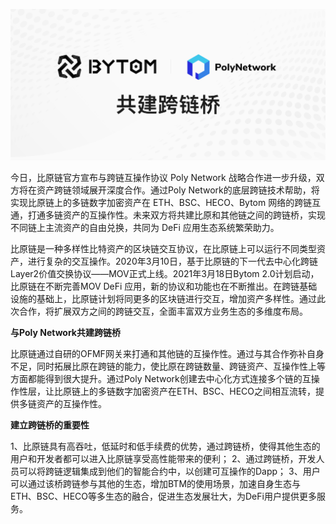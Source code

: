 ![](../images/notify/BytomPolynetwork.png)

今日，比原链官方宣布与跨链互操作协议 Poly Network 战略合作进一步升级，双方将在资产跨链领域展开深度合作。通过Poly Network的底层跨链技术帮助，将实现比原链上的多链数字加密资产在 ETH、BSC、HECO、Bytom 网络的跨链互通，打通多链资产的互操作性。未来双方将共建比原和其他链之间的跨链桥，实现不同链上主流资产的自由兑换，共同为 DeFi 应用生态系统繁荣助力。


比原链是一种多样性比特资产的区块链交互协议，在比原链上可以运行不同类型资产，进行复杂的交互操作。2020年3月10日，基于比原链的下一代去中心化跨链Layer2价值交换协议——MOV正式上线。2021年3月18日Bytom  2.0计划启动，比原链在不断完善MOV DeFi  应用，新的协议和功能也在不断推出。在跨链基础设施的基础上，比原链计划将同更多的区块链进行交互，增加资产多样性。通过此次合作，将扩展双方之间的跨链交互，全面丰富双方业务生态的多维度布局。


**与Poly Network共建跨链桥**

比原链通过自研的OFMF网关来打通和其他链的互操作性。通过与其合作弥补自身不足，同时拓展比原在跨链的能力，使比原在跨链数量、跨链资产、互操作性上等方面都能得到很大提升。通过Poly Network创建去中心化方式连接多个链的互操作性层，让比原链上的多链数字加密资产在ETH、BSC、HECO之间相互流转，提供多链资产的互操作性。

**建立跨链桥的重要性**

1、比原链具有高吞吐，低延时和低手续费的优势，通过跨链桥，使得其他生态的用户和开发者都可以进入比原链享受高性能带来的便利；
2、通过跨链桥，开发人员可以将跨链逻辑集成到他们的智能合约中，以创建可互操作的Dapp；
3、用户可以通过该桥跨链参与其他的生态，增加BTM的使用场景，加速自身生态与ETH、BSC、HECO等多生态的融合，促进生态发展壮大，为DeFi用户提供更多服务。
